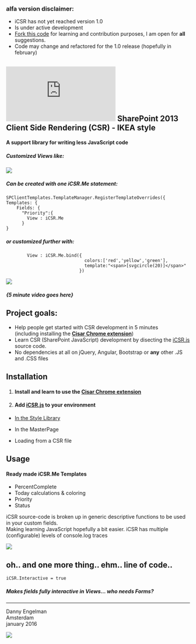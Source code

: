 ### alfa version disclaimer:
* iCSR has not yet reached version 1.0  
* Is under active development  
* [Fork this code](https://github.com/365SI/iCSR#fork-destination-box) for learning and contribution purposes, I am open for **all** suggestions.
* Code may change and refactored for the 1.0 release (hopefully in february)

## ![](https://365csi.nl/iCSR/ipcountlogo/index.php) SharePoint 2013 Client Side Rendering (CSR) - IKEA style

#### A support library for writing **less** JavaScript code

##### Customized Views like:

![](http://i.imgur.com/ZUNgWGh.jpg)

##### Can be created with one **iCSR.Me** statement:

    SPClientTemplates.TemplateManager.RegisterTemplateOverrides({
    Templates: {
        Fields: {
          "Priority":{
            View : iCSR.Me
          }
    }

##### or customized further with:

            View : iCSR.Me.bind({
                                  colors:['red','yellow','green'],
					              template:"<span>[svgcircle(20)]</span>"
            					})

![](http://i.imgur.com/pOMU6YW.jpg)  

##### *{5 minute video goes here}*

## Project goals:

* Help people get started with CSR development in 5 minutes  
(including installing the [**Cisar Chrome extension**](https://chrome.google.com/webstore/detail/cisar/nifbdojdggkboiifaklkamfpjcmgafpo?hl=en))
* Learn CSR (SharePoint JavaScript) development by disecting the [iCSR.js](https://github.com/365CSI/iCSR/blob/master/iCSR.js) source code.
* No dependencies at all on jQuery, Angular, Bootstrap or **any** other .JS and .CSS files

## Installation

1. #### Install and learn to use the [Cisar Chrome extension](https://chrome.google.com/webstore/detail/cisar/nifbdojdggkboiifaklkamfpjcmgafpo?hl=en)


2. #### Add [iCSR.js](https://github.com/365CSI/iCSR/blob/master/iCSR.js) to your environment

* [In the Style Library](./documentation/)

* In the MasterPage

* Loading from a CSR file

## Usage

#### Ready made iCSR.Me Templates

* PercentComplete
* Today calculations & coloring
* Priority
* Status

iCSR source-code is broken up in generic descriptive functions to be used in your custom fields.  
Making learning JavaScript hopefully a bit easier.
iCSR has multiple (configurable) levels of console.log traces

![](http://i.imgur.com/NkVJTL7.jpg)

## oh.. and one more thing.. ehm.. line of code..

    iCSR.Interactive = true

##### Makes fields fully interactive in Views... who needs Forms?


----------


Danny Engelman  
Amsterdam  
january 2016



![](http://i.imgur.com/89vJz3x.jpg)
